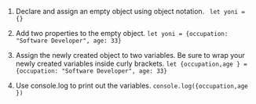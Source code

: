 1. Declare and assign an empty object using object notation.
   ` let yoni = {}`

2. Add two properties to the empty object.
   `let yoni = {occupation: "Software Developer", age: 33}`

3. Assign the newly created object to two variables. Be sure to wrap your newly created variables inside curly brackets.
   `let {occupation,age } = {occupation: "Software Developer", age: 33}`

4. Use console.log to print out the variables.
   `console.log({occupation,age })`
